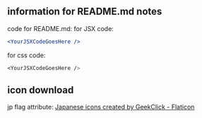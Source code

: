 ## information for README.md notes

code for README.md:
for JSX code:
```jsx
<YourJSXCodeGoesHere />
```

for css code:
```css
<YourJSXCodeGoesHere />
```

## icon download

jp flag attribute:
<a href="https://www.flaticon.com/free-icons/japanese" title="japanese icons">Japanese icons created by GeekClick - Flaticon</a>


